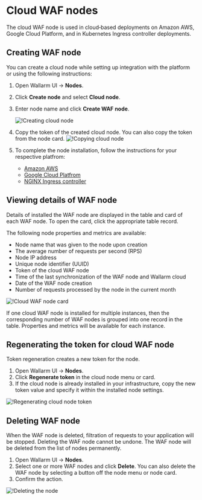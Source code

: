 # Cloud WAF nodes

The cloud WAF node is used in cloud‑based deployments on Amazon AWS, Google Cloud Platform, and in Kubernetes Ingress controller deployments.

## Creating WAF node

You can create a cloud node while setting up integration with the platform or using the following instructions:

1. Open Wallarm UI → **Nodes**.
2. Click **Create node** and select **Cloud node**.
3. Enter node name and click **Create WAF node**.

    ![!Creating cloud node](../../images/user-guides/nodes/create-cloud-node.png)
4. Copy the token of the created cloud node. You can also copy the token from the node card.
    ![!Copying cloud node](../../images/user-guides/nodes/copy-cloud-node-token.png)
5. To complete the node installation, follow the instructions for your respective platfrom:
    * [Amazon AWS](../../admin-en/installation-ami-en.md)
    * [Google Cloud Platfrom](../../admin-en/installation-gcp-en.md)
    * [NGINX Ingress controller](../../admin-en/installation-kubernetes-en.md)

## Viewing details of WAF node

Details of installed the WAF node are displayed in the table and card of each WAF node. To open the card, click the appropriate table record.

The following node properties and metrics are available:

* Node name that was given to the node upon creation
* The average number of requests per second (RPS)
* Node IP address
* Unique node identifier (UUID)
* Token of the cloud WAF node
* Time of the last synchronization of the WAF node and Wallarm cloud
* Date of the WAF node creation
* Number of requests processed by the node in the current month

![!Cloud WAF node card](../../images/user-guides/nodes/view-cloud-node.png)

If one cloud WAF node is installed for multiple instances, then the corresponding number of WAF nodes is grouped into one record in the table. Properties and metrics will be available for each instance.

## Regenerating the token for cloud WAF node

Token regeneration creates a new token for the node. 

1. Open Wallarm UI → **Nodes**.
2. Click **Regenerate token** in the cloud node menu or card.
3. If the cloud node is already installed in your infrastructure, copy the new token value and specify it within the installed node settings.

![!Regenerating cloud node token](../../images/user-guides/nodes/generate-new-token.png)

## Deleting WAF node

When the WAF node is deleted, filtration of requests to your application will be stopped. Deleting the WAF node cannot be undone. The WAF node will be deleted from the list of nodes permanently.

1. Open Wallarm UI → **Nodes**.
2. Select one or more WAF nodes and click **Delete**. You can also delete the WAF node by selecting a button off the node menu or node card.
3. Confirm the action.

![!Deleting the node](../../images/user-guides/nodes/delete-node.png)